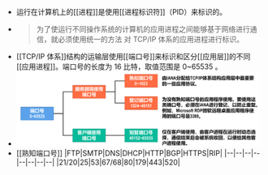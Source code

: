 - 运行在计算机上的[[进程]]是使用[[进程标识符]]（PID）来标识的。
- > 为了使运行不同操作系统的计算机的应用进程之间能够基于网络进行通信，就必须使用统一的方法
  对 TCP/IP 体系的应用进程进行标识。
- [[TCP/IP 体系]]结构的运输层使用[[端口号]]来标识和区分[[应用层]]的不同[[应用进程]]。端口号的长度为 16 比特，取值范围是 0~65535 。
- ![image.png](../assets/image_1698230759091_0.png)
- [[熟知端口号]]
  |FTP|SMTP|DNS|DHCP|HTTP|BGP|HTTPS|RIP|
  |--|--|--|--|--|--|--|--|
  |21/20|25|53|67/68|80|179|443|520|